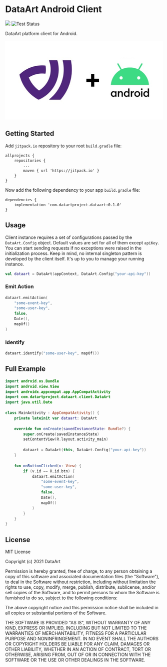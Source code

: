 # DataArt Android Client

[![](https://jitpack.io/v/dataart-ai/dataart-android.svg)](https://jitpack.io/#dataart-ai/dataart-android)
![Test Status](https://github.com/dataart-ai/dataart-android/actions/workflows/test.yml/badge.svg?branch=master)

DataArt platform client for Android.

<p>
    <img src="./.github/img/project-banner.jpg" width="600">
</p>

## Getting Started

Add `jitpack.io` repository to your root `build.gradle` file:

```
allprojects {
    repositories {
        ...
        maven { url 'https://jitpack.io' }
    }
}
```

Now add the following dependency to your app `build.gradle` file:

```
dependencies {
    implementation 'com.datartproject.dataart:0.1.0'
}
```

## Usage

Client instance requires a set of configurations passed by the `DataArt.Config` object. Default values are set for all of them except `apiKey`. You can start sending requests if no exceptions were raised in the initialization process. Keep in mind, no internal singleton pattern is developed by the client itself. It's up to you to manage your running instance.

```kotlin
val dataart = DataArt(appContext, DataArt.Config("your-api-key"))
```

### Emit Action

```kotlin
dataart.emitAction(
    "some-event-key",
    "some-user-key",
    false,
    Date(),
    mapOf()
)
```

### Identify

```kotlin
dataart.identify("some-user-key", mapOf())
```

## Full Example

```kotlin
import android.os.Bundle
import android.view.View
import androidx.appcompat.app.AppCompatActivity
import com.datartproject.dataart.client.DataArt
import java.util.Date

class MainActivity : AppCompatActivity() {
    private lateinit var dataart: DataArt

    override fun onCreate(savedInstanceState: Bundle?) {
        super.onCreate(savedInstanceState)
        setContentView(R.layout.activity_main)

        dataart = DataArt(this, DataArt.Config("your-api-key"))
    }

    fun onButtonClicked(v: View) {
        if (v.id == R.id.btn) {
            dataart.emitAction(
                "some-event-key",
                "some-user-key",
                false,
                Date(),
                mapOf()
            )
        }
    }
}

```

## License

MIT License

Copyright (c) 2021 DataArt

Permission is hereby granted, free of charge, to any person obtaining a copy
of this software and associated documentation files (the "Software"), to deal
in the Software without restriction, including without limitation the rights
to use, copy, modify, merge, publish, distribute, sublicense, and/or sell
copies of the Software, and to permit persons to whom the Software is
furnished to do so, subject to the following conditions:

The above copyright notice and this permission notice shall be included in all
copies or substantial portions of the Software.

THE SOFTWARE IS PROVIDED "AS IS", WITHOUT WARRANTY OF ANY KIND, EXPRESS OR
IMPLIED, INCLUDING BUT NOT LIMITED TO THE WARRANTIES OF MERCHANTABILITY,
FITNESS FOR A PARTICULAR PURPOSE AND NONINFRINGEMENT. IN NO EVENT SHALL THE
AUTHORS OR COPYRIGHT HOLDERS BE LIABLE FOR ANY CLAIM, DAMAGES OR OTHER
LIABILITY, WHETHER IN AN ACTION OF CONTRACT, TORT OR OTHERWISE, ARISING FROM,
OUT OF OR IN CONNECTION WITH THE SOFTWARE OR THE USE OR OTHER DEALINGS IN THE
SOFTWARE.
